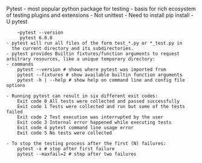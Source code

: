 Pytest - most popular python package for testing - basis for rich ecosystem of testing plugins and extensions - Not unittest - Need to install
pip install -U pytest

        ~pytest --version
         pytest 6.0.0
    - pytest will run all files of the form test_*.py or *_test.py in
      the current directory and its subdirectories.
    - pytest provides Builtin fixtures/function arguments to request arbitrary resources, like a unique temporary directory:
    - commands
        pytest --version # shows where pytest was imported from
        pytest --fixtures # show available builtin function arguments
        pytest -h | --help # show help on command line and config file options

    - Running pytest can result in six different exit codes:
        Exit code 0 All tests were collected and passed successfully
        Exit code 1 Tests were collected and run but some of the tests failed
        Exit code 2 Test execution was interrupted by the user
        Exit code 3 Internal error happened while executing tests
        Exit code 4 pytest command line usage error
        Exit code 5 No tests were collected

    - To stop the testing process after the first (N) failures:
        pytest -x # stop after first failure
        pytest --maxfail=2 # stop after two failures
